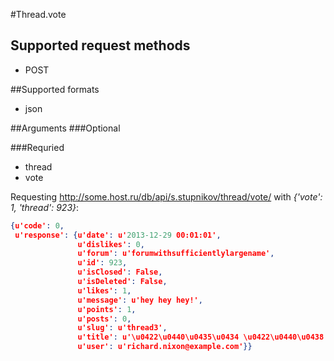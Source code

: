 #Thread.vote

## Supported request methods 
* POST

##Supported formats
* json

##Arguments
###Optional


###Requried
* thread
* vote

Requesting http://some.host.ru/db/api/s.stupnikov/thread/vote/ with _{'vote': 1, 'thread': 923}_:
```json
{u'code': 0,
 u'response': {u'date': u'2013-12-29 00:01:01',
               u'dislikes': 0,
               u'forum': u'forumwithsufficientlylargename',
               u'id': 923,
               u'isClosed': False,
               u'isDeleted': False,
               u'likes': 1,
               u'message': u'hey hey hey!',
               u'points': 1,
               u'posts': 0,
               u'slug': u'thread3',
               u'title': u'\u0422\u0440\u0435\u0434 \u0422\u0440\u0438',
               u'user': u'richard.nixon@example.com'}}
```
